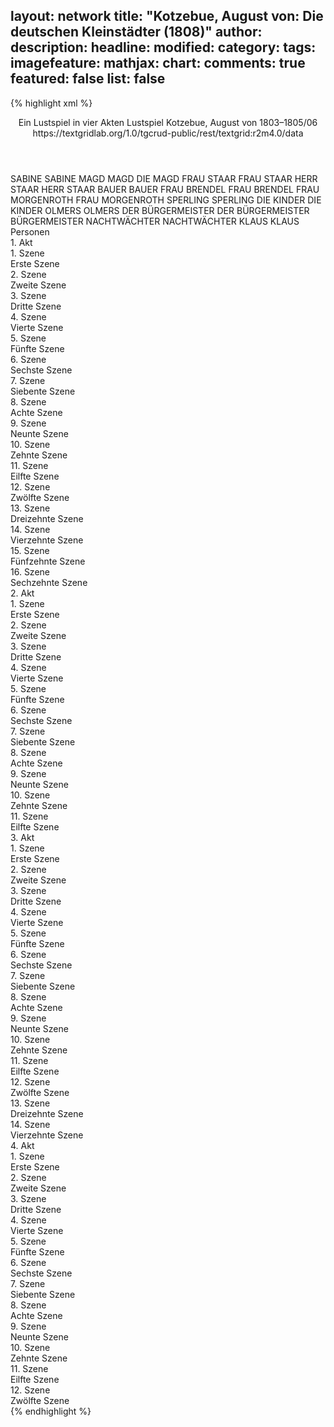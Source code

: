 layout: network
title: "Kotzebue, August von: Die deutschen Kleinstädter (1808)"
author:
description:
headline:
modified:
category:
tags:
imagefeature:
mathjax:
chart:
comments: true
featured: false
list: false
---
{% highlight xml %}
<?xml-model href="https://raw.githubusercontent.com/DLiNa/project/master/rules/lina.rnc"?><?xml-model href="https://raw.githubusercontent.com/DLiNa/project/master/rules/lina.sch"?>
<play xmlns="http://lina.digital">
  <header>
    <title>Die deutschen Kleinstädter</title>
    <subtitle>Ein Lustspiel in vier Akten</subtitle>
    <genretitle>Lustspiel</genretitle>
    <author>Kotzebue, August von</author>
    <date type="print" when="1803"/>
    <date type="premiere" when="1808"/>
    <date type="written" when="1806">1803–1805/06</date>
    <source>https://textgridlab.org/1.0/tgcrud-public/rest/textgrid:r2m4.0/data</source>
  </header>
  <personae>
    <character>
      <name>SABINE</name>
      <alias xml:id="sabine">
        <name>SABINE</name>
      </alias>
    </character>
    <character>
      <name>MAGD</name>
      <alias xml:id="magd">
        <name>MAGD</name>
      </alias>
      <alias xml:id="die_magd">
        <name>DIE MAGD</name>
      </alias>
    </character>
    <character>
      <name>FRAU STAAR</name>
      <alias xml:id="frau_staar">
        <name>FRAU STAAR</name>
      </alias>
    </character>
    <character>
      <name>HERR STAAR</name>
      <alias xml:id="herr_staar">
        <name>HERR STAAR</name>
      </alias>
    </character>
    <character>
      <name>BAUER</name>
      <alias xml:id="bauer">
        <name>BAUER</name>
      </alias>
    </character>
    <character>
      <name>FRAU BRENDEL</name>
      <alias xml:id="frau_brendel">
        <name>FRAU BRENDEL</name>
      </alias>
    </character>
    <character>
      <name>FRAU MORGENROTH</name>
      <alias xml:id="frau_morgenroth">
        <name>FRAU MORGENROTH</name>
      </alias>
    </character>
    <character>
      <name>SPERLING</name>
      <alias xml:id="sperling">
        <name>SPERLING</name>
      </alias>
    </character>
    <character>
      <name>DIE KINDER</name>
      <alias xml:id="die_kinder">
        <name>DIE KINDER</name>
      </alias>
    </character>
    <character>
      <name>OLMERS</name>
      <alias xml:id="olmers">
        <name>OLMERS</name>
      </alias>
    </character>
    <character>
      <name>DER BÜRGERMEISTER</name>
      <alias xml:id="der_bürgermeister">
        <name>DER BÜRGERMEISTER</name>
      </alias>
      <alias xml:id="bürgermeister">
        <name>BÜRGERMEISTER</name>
      </alias>
    </character>
    <character>
      <name>NACHTWÄCHTER</name>
      <alias xml:id="nachtwächter">
        <name>NACHTWÄCHTER</name>
      </alias>
    </character>
    <character>
      <name>KLAUS</name>
      <alias xml:id="klaus">
        <name>KLAUS</name>
      </alias>
    </character>
  </personae>
  <text>
    <div>
      <head>Personen</head>
    </div>
    <div>
      <head>1. Akt</head>
      <div>
        <head>1. Szene</head>
        <div>
          <head>Erste Szene</head>
          <sp who="#sabine">
            <amount n="2" unit="speech_acts"/>
            <amount n="99" unit="words"/>
            <amount n="495" unit="chars"/>
          </sp>
          <sp who="#die_magd">
            <amount n="1" unit="speech_acts"/>
            <amount n="1" unit="words"/>
            <amount n="1" unit="lines"/>
            <amount n="12" unit="chars"/>
          </sp>
        </div>
      </div>
      <div>
        <head>2. Szene</head>
        <div>
          <head>Zweite Szene</head>
          <sp who="#magd">
            <amount n="2" unit="speech_acts"/>
            <amount n="41" unit="words"/>
            <amount n="1" unit="lines"/>
            <amount n="270" unit="chars"/>
          </sp>
          <sp who="#sabine">
            <amount n="2" unit="speech_acts"/>
            <amount n="13" unit="words"/>
            <amount n="2" unit="lines"/>
            <amount n="82" unit="chars"/>
          </sp>
        </div>
      </div>
      <div>
        <head>3. Szene</head>
        <div>
          <head>Dritte Szene</head>
          <sp who="#sabine">
            <amount n="1" unit="speech_acts"/>
            <amount n="268" unit="words"/>
            <amount n="1415" unit="chars"/>
          </sp>
        </div>
      </div>
      <div>
        <head>4. Szene</head>
        <div>
          <head>Vierte Szene</head>
          <sp who="#frau_staar">
            <amount n="19" unit="speech_acts"/>
            <amount n="644" unit="words"/>
            <amount n="10" unit="lines"/>
            <amount n="3584" unit="chars"/>
          </sp>
          <sp who="#sabine">
            <amount n="18" unit="speech_acts"/>
            <amount n="155" unit="words"/>
            <amount n="16" unit="lines"/>
            <amount n="867" unit="chars"/>
          </sp>
        </div>
      </div>
      <div>
        <head>5. Szene</head>
        <div>
          <head>Fünfte Szene</head>
          <sp who="#frau_staar">
            <amount n="6" unit="speech_acts"/>
            <amount n="80" unit="words"/>
            <amount n="5" unit="lines"/>
            <amount n="416" unit="chars"/>
          </sp>
          <sp who="#herr_staar">
            <amount n="9" unit="speech_acts"/>
            <amount n="184" unit="words"/>
            <amount n="3" unit="lines"/>
            <amount n="1029" unit="chars"/>
          </sp>
          <sp who="#sabine">
            <amount n="3" unit="speech_acts"/>
            <amount n="50" unit="words"/>
            <amount n="2" unit="lines"/>
            <amount n="294" unit="chars"/>
          </sp>
        </div>
      </div>
      <div>
        <head>6. Szene</head>
        <div>
          <head>Sechste Szene</head>
          <sp who="#bürgermeister">
            <amount n="11" unit="speech_acts"/>
            <amount n="264" unit="words"/>
            <amount n="5" unit="lines"/>
            <amount n="1527" unit="chars"/>
          </sp>
          <sp who="#sabine">
            <amount n="1" unit="speech_acts"/>
            <amount n="3" unit="words"/>
            <amount n="1" unit="lines"/>
            <amount n="20" unit="chars"/>
          </sp>
          <sp who="#herr_staar">
            <amount n="5" unit="speech_acts"/>
            <amount n="19" unit="words"/>
            <amount n="5" unit="lines"/>
            <amount n="101" unit="chars"/>
          </sp>
          <sp who="#frau_staar">
            <amount n="4" unit="speech_acts"/>
            <amount n="31" unit="words"/>
            <amount n="4" unit="lines"/>
            <amount n="143" unit="chars"/>
          </sp>
        </div>
      </div>
      <div>
        <head>7. Szene</head>
        <div>
          <head>Siebente Szene</head>
          <sp who="#sabine">
            <amount n="6" unit="speech_acts"/>
            <amount n="60" unit="words"/>
            <amount n="5" unit="lines"/>
            <amount n="338" unit="chars"/>
          </sp>
          <sp who="#frau_staar">
            <amount n="4" unit="speech_acts"/>
            <amount n="25" unit="words"/>
            <amount n="4" unit="lines"/>
            <amount n="156" unit="chars"/>
          </sp>
          <sp who="#bürgermeister">
            <amount n="10" unit="speech_acts"/>
            <amount n="180" unit="words"/>
            <amount n="8" unit="lines"/>
            <amount n="1132" unit="chars"/>
          </sp>
          <sp who="#herr_staar">
            <amount n="2" unit="speech_acts"/>
            <amount n="10" unit="words"/>
            <amount n="2" unit="lines"/>
            <amount n="54" unit="chars"/>
          </sp>
        </div>
      </div>
      <div>
        <head>8. Szene</head>
        <div>
          <head>Achte Szene</head>
          <sp who="#magd">
            <amount n="2" unit="speech_acts"/>
            <amount n="36" unit="words"/>
            <amount n="1" unit="lines"/>
            <amount n="200" unit="chars"/>
          </sp>
          <sp who="#bürgermeister">
            <amount n="4" unit="speech_acts"/>
            <amount n="85" unit="words"/>
            <amount n="2" unit="lines"/>
            <amount n="500" unit="chars"/>
          </sp>
          <sp who="#frau_staar">
            <amount n="1" unit="speech_acts"/>
            <amount n="12" unit="words"/>
            <amount n="1" unit="lines"/>
            <amount n="65" unit="chars"/>
          </sp>
          <sp who="#sabine">
            <amount n="2" unit="speech_acts"/>
            <amount n="17" unit="words"/>
            <amount n="2" unit="lines"/>
            <amount n="124" unit="chars"/>
          </sp>
        </div>
      </div>
      <div>
        <head>9. Szene</head>
        <div>
          <head>Neunte Szene</head>
          <sp who="#bauer">
            <amount n="5" unit="speech_acts"/>
            <amount n="103" unit="words"/>
            <amount n="2" unit="lines"/>
            <amount n="584" unit="chars"/>
          </sp>
          <sp who="#bürgermeister">
            <amount n="20" unit="speech_acts"/>
            <amount n="633" unit="words"/>
            <amount n="9" unit="lines"/>
            <amount n="3588" unit="chars"/>
          </sp>
          <sp who="#herr_staar">
            <amount n="9" unit="speech_acts"/>
            <amount n="161" unit="words"/>
            <amount n="7" unit="lines"/>
            <amount n="986" unit="chars"/>
          </sp>
          <sp who="#frau_staar">
            <amount n="13" unit="speech_acts"/>
            <amount n="160" unit="words"/>
            <amount n="10" unit="lines"/>
            <amount n="969" unit="chars"/>
          </sp>
          <sp who="#sabine">
            <amount n="5" unit="speech_acts"/>
            <amount n="25" unit="words"/>
            <amount n="5" unit="lines"/>
            <amount n="137" unit="chars"/>
          </sp>
        </div>
      </div>
      <div>
        <head>10. Szene</head>
        <div>
          <head>Zehnte Szene</head>
          <sp who="#frau_staar">
            <amount n="10" unit="speech_acts"/>
            <amount n="121" unit="words"/>
            <amount n="8" unit="lines"/>
            <amount n="690" unit="chars"/>
          </sp>
          <sp who="#sabine">
            <amount n="10" unit="speech_acts"/>
            <amount n="69" unit="words"/>
            <amount n="10" unit="lines"/>
            <amount n="379" unit="chars"/>
          </sp>
        </div>
      </div>
      <div>
        <head>11. Szene</head>
        <div>
          <head>Eilfte Szene</head>
          <sp who="#frau_staar">
            <amount n="3" unit="speech_acts"/>
            <amount n="278" unit="words"/>
            <amount n="1659" unit="chars"/>
          </sp>
          <sp who="#die_magd">
            <amount n="2" unit="speech_acts"/>
          </sp>
        </div>
      </div>
      <div>
        <head>12. Szene</head>
        <div>
          <head>Zwölfte Szene</head>
          <sp who="#frau_brendel">
            <amount n="2" unit="speech_acts"/>
            <amount n="108" unit="words"/>
            <amount n="630" unit="chars"/>
          </sp>
          <sp who="#frau_staar">
            <amount n="2" unit="speech_acts"/>
            <amount n="68" unit="words"/>
            <amount n="1" unit="lines"/>
            <amount n="381" unit="chars"/>
          </sp>
        </div>
      </div>
      <div>
        <head>13. Szene</head>
        <div>
          <head>Dreizehnte Szene</head>
          <sp who="#frau_morgenroth">
            <amount n="15" unit="speech_acts"/>
            <amount n="272" unit="words"/>
            <amount n="12" unit="lines"/>
            <amount n="1549" unit="chars"/>
          </sp>
          <sp who="#frau_staar">
            <amount n="12" unit="speech_acts"/>
            <amount n="271" unit="words"/>
            <amount n="7" unit="lines"/>
            <amount n="1574" unit="chars"/>
          </sp>
          <sp who="#frau_brendel">
            <amount n="15" unit="speech_acts"/>
            <amount n="163" unit="words"/>
            <amount n="12" unit="lines"/>
            <amount n="922" unit="chars"/>
          </sp>
        </div>
      </div>
      <div>
        <head>14. Szene</head>
        <div>
          <head>Vierzehnte Szene</head>
          <sp who="#sperling">
            <amount n="3" unit="speech_acts"/>
            <amount n="140" unit="words"/>
            <amount n="852" unit="chars"/>
          </sp>
          <sp who="#frau_staar #frau_brendel #frau_morgenroth">
            <amount n="1" unit="speech_acts"/>
            <amount n="3" unit="words"/>
            <amount n="1" unit="lines"/>
            <amount n="17" unit="chars"/>
          </sp>
          <sp who="#frau_staar">
            <amount n="3" unit="speech_acts"/>
            <amount n="40" unit="words"/>
            <amount n="2" unit="lines"/>
            <amount n="227" unit="chars"/>
          </sp>
          <sp who="#frau_brendel">
            <amount n="8" unit="speech_acts"/>
            <amount n="59" unit="words"/>
            <amount n="7" unit="lines"/>
            <amount n="341" unit="chars"/>
          </sp>
          <sp who="#frau_morgenroth">
            <amount n="8" unit="speech_acts"/>
            <amount n="87" unit="words"/>
            <amount n="7" unit="lines"/>
            <amount n="453" unit="chars"/>
          </sp>
        </div>
      </div>
      <div>
        <head>15. Szene</head>
        <div>
          <head>Fünfzehnte Szene</head>
          <sp who="#frau_staar">
            <amount n="4" unit="speech_acts"/>
            <amount n="46" unit="words"/>
            <amount n="3" unit="lines"/>
            <amount n="268" unit="chars"/>
          </sp>
          <sp who="#sperling">
            <amount n="3" unit="speech_acts"/>
            <amount n="16" unit="words"/>
            <amount n="3" unit="lines"/>
            <amount n="96" unit="chars"/>
          </sp>
          <sp who="#frau_brendel">
            <amount n="3" unit="speech_acts"/>
            <amount n="20" unit="words"/>
            <amount n="3" unit="lines"/>
            <amount n="112" unit="chars"/>
          </sp>
          <sp who="#frau_morgenroth">
            <amount n="2" unit="speech_acts"/>
            <amount n="19" unit="words"/>
            <amount n="2" unit="lines"/>
            <amount n="105" unit="chars"/>
          </sp>
          <sp who="#die_kinder">
            <amount n="1" unit="speech_acts"/>
            <amount n="2" unit="words"/>
            <amount n="1" unit="lines"/>
            <amount n="7" unit="chars"/>
          </sp>
        </div>
      </div>
      <div>
        <head>16. Szene</head>
        <div>
          <head>Sechzehnte Szene</head>
          <sp who="#herr_staar">
            <amount n="4" unit="speech_acts"/>
            <amount n="38" unit="words"/>
            <amount n="3" unit="lines"/>
            <amount n="202" unit="chars"/>
          </sp>
          <sp who="#bürgermeister">
            <amount n="3" unit="speech_acts"/>
            <amount n="25" unit="words"/>
            <amount n="3" unit="lines"/>
            <amount n="123" unit="chars"/>
          </sp>
          <sp who="#sperling">
            <amount n="2" unit="speech_acts"/>
            <amount n="16" unit="words"/>
            <amount n="2" unit="lines"/>
            <amount n="80" unit="chars"/>
          </sp>
          <sp who="#sabine">
            <amount n="1" unit="speech_acts"/>
            <amount n="5" unit="words"/>
            <amount n="1" unit="lines"/>
            <amount n="26" unit="chars"/>
          </sp>
          <sp who="#die_kinder">
            <amount n="1" unit="speech_acts"/>
            <amount n="4" unit="words"/>
            <amount n="1" unit="lines"/>
            <amount n="33" unit="chars"/>
          </sp>
          <sp who="#frau_staar">
            <amount n="2" unit="speech_acts"/>
            <amount n="20" unit="words"/>
            <amount n="2" unit="lines"/>
            <amount n="130" unit="chars"/>
          </sp>
          <sp who="#frau_brendel">
            <amount n="2" unit="speech_acts"/>
            <amount n="15" unit="words"/>
            <amount n="2" unit="lines"/>
            <amount n="116" unit="chars"/>
          </sp>
          <sp who="#frau_morgenroth">
            <amount n="2" unit="speech_acts"/>
            <amount n="17" unit="words"/>
            <amount n="2" unit="lines"/>
            <amount n="103" unit="chars"/>
          </sp>
        </div>
      </div>
    </div>
    <div>
      <head>2. Akt</head>
      <div>
        <head>1. Szene</head>
        <div>
          <head>Erste Szene</head>
          <sp who="#frau_brendel">
            <amount n="2" unit="speech_acts"/>
            <amount n="13" unit="words"/>
            <amount n="2" unit="lines"/>
            <amount n="63" unit="chars"/>
          </sp>
          <sp who="#frau_morgenroth">
            <amount n="1" unit="speech_acts"/>
            <amount n="4" unit="words"/>
            <amount n="1" unit="lines"/>
            <amount n="21" unit="chars"/>
          </sp>
          <sp who="#frau_staar">
            <amount n="1" unit="speech_acts"/>
            <amount n="8" unit="words"/>
            <amount n="1" unit="lines"/>
            <amount n="41" unit="chars"/>
          </sp>
        </div>
      </div>
      <div>
        <head>2. Szene</head>
        <div>
          <head>Zweite Szene</head>
          <sp who="#bürgermeister">
            <amount n="10" unit="speech_acts"/>
            <amount n="171" unit="words"/>
            <amount n="4" unit="lines"/>
            <amount n="1087" unit="chars"/>
          </sp>
          <sp who="#olmers">
            <amount n="20" unit="speech_acts"/>
            <amount n="209" unit="words"/>
            <amount n="18" unit="lines"/>
            <amount n="1204" unit="chars"/>
          </sp>
          <sp who="#frau_brendel #frau_morgenroth">
            <amount n="1" unit="speech_acts"/>
            <amount n="9" unit="words"/>
            <amount n="1" unit="lines"/>
            <amount n="44" unit="chars"/>
          </sp>
          <sp who="#frau_staar">
            <amount n="7" unit="speech_acts"/>
            <amount n="65" unit="words"/>
            <amount n="5" unit="lines"/>
            <amount n="392" unit="chars"/>
          </sp>
          <sp who="#sabine">
            <amount n="7" unit="speech_acts"/>
            <amount n="65" unit="words"/>
            <amount n="7" unit="lines"/>
            <amount n="347" unit="chars"/>
          </sp>
          <sp who="#herr_staar">
            <amount n="6" unit="speech_acts"/>
            <amount n="61" unit="words"/>
            <amount n="6" unit="lines"/>
            <amount n="351" unit="chars"/>
          </sp>
          <sp who="#sperling">
            <amount n="8" unit="speech_acts"/>
            <amount n="69" unit="words"/>
            <amount n="7" unit="lines"/>
            <amount n="408" unit="chars"/>
          </sp>
          <sp who="#frau_brendel">
            <amount n="2" unit="speech_acts"/>
            <amount n="12" unit="words"/>
            <amount n="2" unit="lines"/>
            <amount n="75" unit="chars"/>
          </sp>
          <sp who="#frau_morgenroth">
            <amount n="2" unit="speech_acts"/>
            <amount n="12" unit="words"/>
            <amount n="2" unit="lines"/>
            <amount n="67" unit="chars"/>
          </sp>
        </div>
      </div>
      <div>
        <head>3. Szene</head>
        <div>
          <head>Dritte Szene</head>
          <sp who="#frau_staar">
            <amount n="14" unit="speech_acts"/>
            <amount n="186" unit="words"/>
            <amount n="11" unit="lines"/>
            <amount n="1006" unit="chars"/>
          </sp>
          <sp who="#frau_brendel">
            <amount n="11" unit="speech_acts"/>
            <amount n="82" unit="words"/>
            <amount n="11" unit="lines"/>
            <amount n="419" unit="chars"/>
          </sp>
          <sp who="#frau_morgenroth">
            <amount n="9" unit="speech_acts"/>
            <amount n="107" unit="words"/>
            <amount n="8" unit="lines"/>
            <amount n="560" unit="chars"/>
          </sp>
          <sp who="#frau_brendel #frau_morgenroth">
            <amount n="1" unit="speech_acts"/>
            <amount n="4" unit="words"/>
            <amount n="1" unit="lines"/>
            <amount n="20" unit="chars"/>
          </sp>
          <sp who="#frau_brendel #frau_morgenroth">
            <amount n="1" unit="speech_acts"/>
            <amount n="3" unit="words"/>
            <amount n="1" unit="lines"/>
            <amount n="10" unit="chars"/>
          </sp>
        </div>
      </div>
      <div>
        <head>4. Szene</head>
        <div>
          <head>Vierte Szene</head>
          <sp who="#frau_staar">
            <amount n="1" unit="speech_acts"/>
            <amount n="89" unit="words"/>
            <amount n="407" unit="chars"/>
          </sp>
        </div>
      </div>
      <div>
        <head>5. Szene</head>
        <div>
          <head>Fünfte Szene</head>
          <sp who="#frau_staar">
            <amount n="13" unit="speech_acts"/>
            <amount n="231" unit="words"/>
            <amount n="9" unit="lines"/>
            <amount n="1196" unit="chars"/>
          </sp>
          <sp who="#bürgermeister">
            <amount n="11" unit="speech_acts"/>
            <amount n="123" unit="words"/>
            <amount n="10" unit="lines"/>
            <amount n="656" unit="chars"/>
          </sp>
          <sp who="#herr_staar">
            <amount n="5" unit="speech_acts"/>
            <amount n="34" unit="words"/>
            <amount n="5" unit="lines"/>
            <amount n="202" unit="chars"/>
          </sp>
          <sp who="#sperling">
            <amount n="6" unit="speech_acts"/>
            <amount n="32" unit="words"/>
            <amount n="6" unit="lines"/>
            <amount n="186" unit="chars"/>
          </sp>
          <sp who="#bürgermeister #herr_staar">
            <amount n="1" unit="speech_acts"/>
            <amount n="2" unit="words"/>
            <amount n="1" unit="lines"/>
            <amount n="9" unit="chars"/>
          </sp>
        </div>
      </div>
      <div>
        <head>6. Szene</head>
        <div>
          <head>Sechste Szene</head>
          <sp who="#olmers">
            <amount n="7" unit="speech_acts"/>
            <amount n="53" unit="words"/>
            <amount n="6" unit="lines"/>
            <amount n="313" unit="chars"/>
          </sp>
          <sp who="#bürgermeister">
            <amount n="3" unit="speech_acts"/>
            <amount n="23" unit="words"/>
            <amount n="3" unit="lines"/>
            <amount n="138" unit="chars"/>
          </sp>
          <sp who="#herr_staar">
            <amount n="2" unit="speech_acts"/>
            <amount n="10" unit="words"/>
            <amount n="2" unit="lines"/>
            <amount n="45" unit="chars"/>
          </sp>
          <sp who="#sperling">
            <amount n="2" unit="speech_acts"/>
            <amount n="6" unit="words"/>
            <amount n="2" unit="lines"/>
            <amount n="35" unit="chars"/>
          </sp>
          <sp who="#frau_staar">
            <amount n="2" unit="speech_acts"/>
            <amount n="7" unit="words"/>
            <amount n="2" unit="lines"/>
            <amount n="37" unit="chars"/>
          </sp>
        </div>
      </div>
      <div>
        <head>7. Szene</head>
        <div>
          <head>Siebente Szene</head>
          <sp who="#magd">
            <amount n="1" unit="speech_acts"/>
            <amount n="21" unit="words"/>
            <amount n="120" unit="chars"/>
          </sp>
          <sp who="#bürgermeister">
            <amount n="3" unit="speech_acts"/>
            <amount n="39" unit="words"/>
            <amount n="2" unit="lines"/>
            <amount n="251" unit="chars"/>
          </sp>
          <sp who="#olmers">
            <amount n="5" unit="speech_acts"/>
            <amount n="117" unit="words"/>
            <amount n="4" unit="lines"/>
            <amount n="639" unit="chars"/>
          </sp>
          <sp who="#frau_staar">
            <amount n="2" unit="speech_acts"/>
            <amount n="16" unit="words"/>
            <amount n="2" unit="lines"/>
            <amount n="97" unit="chars"/>
          </sp>
          <sp who="#herr_staar">
            <amount n="1" unit="speech_acts"/>
            <amount n="16" unit="words"/>
            <amount n="1" unit="lines"/>
            <amount n="93" unit="chars"/>
          </sp>
        </div>
      </div>
      <div>
        <head>8. Szene</head>
        <div>
          <head>Achte Szene</head>
          <sp who="#bürgermeister">
            <amount n="5" unit="speech_acts"/>
            <amount n="55" unit="words"/>
            <amount n="4" unit="lines"/>
            <amount n="295" unit="chars"/>
          </sp>
          <sp who="#sabine">
            <amount n="14" unit="speech_acts"/>
            <amount n="173" unit="words"/>
            <amount n="11" unit="lines"/>
            <amount n="923" unit="chars"/>
          </sp>
          <sp who="#herr_staar">
            <amount n="3" unit="speech_acts"/>
            <amount n="36" unit="words"/>
            <amount n="2" unit="lines"/>
            <amount n="225" unit="chars"/>
          </sp>
          <sp who="#frau_staar">
            <amount n="11" unit="speech_acts"/>
            <amount n="145" unit="words"/>
            <amount n="8" unit="lines"/>
            <amount n="804" unit="chars"/>
          </sp>
          <sp who="#bürgermeister #herr_staar #frau_staar #sperling">
            <amount n="1" unit="speech_acts"/>
            <amount n="2" unit="words"/>
            <amount n="1" unit="lines"/>
            <amount n="11" unit="chars"/>
          </sp>
          <sp who="#sperling">
            <amount n="2" unit="speech_acts"/>
            <amount n="13" unit="words"/>
            <amount n="2" unit="lines"/>
            <amount n="76" unit="chars"/>
          </sp>
        </div>
      </div>
      <div>
        <head>9. Szene</head>
        <div>
          <head>Neunte Szene</head>
          <sp who="#sabine">
            <amount n="3" unit="speech_acts"/>
            <amount n="34" unit="words"/>
            <amount n="2" unit="lines"/>
            <amount n="206" unit="chars"/>
          </sp>
          <sp who="#sperling">
            <amount n="3" unit="speech_acts"/>
            <amount n="95" unit="words"/>
            <amount n="584" unit="chars"/>
          </sp>
        </div>
      </div>
      <div>
        <head>10. Szene</head>
        <div>
          <head>Zehnte Szene</head>
          <sp who="#olmers">
            <amount n="18" unit="speech_acts"/>
            <amount n="194" unit="words"/>
            <amount n="14" unit="lines"/>
            <amount n="1118" unit="chars"/>
          </sp>
          <sp who="#sabine">
            <amount n="14" unit="speech_acts"/>
            <amount n="167" unit="words"/>
            <amount n="12" unit="lines"/>
            <amount n="926" unit="chars"/>
          </sp>
          <sp who="#sperling">
            <amount n="22" unit="speech_acts"/>
            <amount n="258" unit="words"/>
            <amount n="18" unit="lines"/>
            <amount n="1498" unit="chars"/>
          </sp>
        </div>
      </div>
      <div>
        <head>11. Szene</head>
        <div>
          <head>Eilfte Szene</head>
          <sp who="#frau_staar">
            <amount n="2" unit="speech_acts"/>
            <amount n="25" unit="words"/>
            <amount n="1" unit="lines"/>
            <amount n="148" unit="chars"/>
          </sp>
          <sp who="#olmers">
            <amount n="1" unit="speech_acts"/>
            <amount n="2" unit="words"/>
            <amount n="1" unit="lines"/>
            <amount n="10" unit="chars"/>
          </sp>
          <sp who="#sperling">
            <amount n="2" unit="speech_acts"/>
            <amount n="54" unit="words"/>
            <amount n="312" unit="chars"/>
          </sp>
        </div>
      </div>
    </div>
    <div>
      <head>3. Akt</head>
      <div>
        <head>1. Szene</head>
        <div>
          <head>Erste Szene</head>
          <sp who="#frau_staar">
            <amount n="1" unit="speech_acts"/>
            <amount n="106" unit="words"/>
            <amount n="607" unit="chars"/>
          </sp>
        </div>
      </div>
      <div>
        <head>2. Szene</head>
        <div>
          <head>Zweite Szene</head>
          <sp who="#frau_staar">
            <amount n="9" unit="speech_acts"/>
            <amount n="72" unit="words"/>
            <amount n="8" unit="lines"/>
            <amount n="413" unit="chars"/>
          </sp>
          <sp who="#frau_brendel">
            <amount n="8" unit="speech_acts"/>
            <amount n="67" unit="words"/>
            <amount n="8" unit="lines"/>
            <amount n="369" unit="chars"/>
          </sp>
          <sp who="#frau_morgenroth">
            <amount n="7" unit="speech_acts"/>
            <amount n="65" unit="words"/>
            <amount n="7" unit="lines"/>
            <amount n="365" unit="chars"/>
          </sp>
        </div>
      </div>
      <div>
        <head>3. Szene</head>
        <div>
          <head>Dritte Szene</head>
          <sp who="#herr_staar">
            <amount n="6" unit="speech_acts"/>
            <amount n="93" unit="words"/>
            <amount n="4" unit="lines"/>
            <amount n="571" unit="chars"/>
          </sp>
          <sp who="#frau_brendel">
            <amount n="3" unit="speech_acts"/>
            <amount n="35" unit="words"/>
            <amount n="3" unit="lines"/>
            <amount n="199" unit="chars"/>
          </sp>
          <sp who="#frau_staar">
            <amount n="4" unit="speech_acts"/>
            <amount n="82" unit="words"/>
            <amount n="1" unit="lines"/>
            <amount n="470" unit="chars"/>
          </sp>
          <sp who="#frau_morgenroth">
            <amount n="1" unit="speech_acts"/>
            <amount n="20" unit="words"/>
            <amount n="115" unit="chars"/>
          </sp>
        </div>
      </div>
      <div>
        <head>4. Szene</head>
        <div>
          <head>Vierte Szene</head>
          <sp who="#sperling">
            <amount n="5" unit="speech_acts"/>
            <amount n="78" unit="words"/>
            <amount n="4" unit="lines"/>
            <amount n="442" unit="chars"/>
          </sp>
          <sp who="#herr_staar">
            <amount n="5" unit="speech_acts"/>
            <amount n="49" unit="words"/>
            <amount n="5" unit="lines"/>
            <amount n="270" unit="chars"/>
          </sp>
          <sp who="#frau_brendel">
            <amount n="2" unit="speech_acts"/>
            <amount n="14" unit="words"/>
            <amount n="2" unit="lines"/>
            <amount n="78" unit="chars"/>
          </sp>
          <sp who="#frau_morgenroth">
            <amount n="1" unit="speech_acts"/>
            <amount n="2" unit="words"/>
            <amount n="1" unit="lines"/>
            <amount n="16" unit="chars"/>
          </sp>
          <sp who="#frau_staar">
            <amount n="1" unit="speech_acts"/>
            <amount n="2" unit="words"/>
            <amount n="1" unit="lines"/>
            <amount n="13" unit="chars"/>
          </sp>
        </div>
      </div>
      <div>
        <head>5. Szene</head>
        <div>
          <head>Fünfte Szene</head>
          <sp who="#frau_staar">
            <amount n="7" unit="speech_acts"/>
            <amount n="62" unit="words"/>
            <amount n="6" unit="lines"/>
            <amount n="366" unit="chars"/>
          </sp>
          <sp who="#sabine">
            <amount n="3" unit="speech_acts"/>
            <amount n="165" unit="words"/>
            <amount n="2" unit="lines"/>
            <amount n="868" unit="chars"/>
          </sp>
          <sp who="#herr_staar">
            <amount n="2" unit="speech_acts"/>
            <amount n="9" unit="words"/>
            <amount n="2" unit="lines"/>
            <amount n="49" unit="chars"/>
          </sp>
          <sp who="#frau_brendel">
            <amount n="3" unit="speech_acts"/>
            <amount n="11" unit="words"/>
            <amount n="3" unit="lines"/>
            <amount n="67" unit="chars"/>
          </sp>
          <sp who="#frau_morgenroth">
            <amount n="3" unit="speech_acts"/>
            <amount n="22" unit="words"/>
            <amount n="3" unit="lines"/>
            <amount n="112" unit="chars"/>
          </sp>
          <sp who="#sperling">
            <amount n="2" unit="speech_acts"/>
            <amount n="8" unit="words"/>
            <amount n="2" unit="lines"/>
            <amount n="39" unit="chars"/>
          </sp>
        </div>
      </div>
      <div>
        <head>6. Szene</head>
        <div>
          <head>Sechste Szene</head>
          <sp who="#bürgermeister">
            <amount n="6" unit="speech_acts"/>
            <amount n="69" unit="words"/>
            <amount n="5" unit="lines"/>
            <amount n="375" unit="chars"/>
          </sp>
          <sp who="#olmers">
            <amount n="9" unit="speech_acts"/>
            <amount n="125" unit="words"/>
            <amount n="7" unit="lines"/>
            <amount n="696" unit="chars"/>
          </sp>
          <sp who="#sabine">
            <amount n="2" unit="speech_acts"/>
            <amount n="33" unit="words"/>
            <amount n="1" unit="lines"/>
            <amount n="155" unit="chars"/>
          </sp>
          <sp who="#frau_staar">
            <amount n="1" unit="speech_acts"/>
            <amount n="71" unit="words"/>
            <amount n="438" unit="chars"/>
          </sp>
          <sp who="#herr_staar">
            <amount n="1" unit="speech_acts"/>
            <amount n="32" unit="words"/>
            <amount n="202" unit="chars"/>
          </sp>
          <sp who="#sperling">
            <amount n="1" unit="speech_acts"/>
            <amount n="7" unit="words"/>
            <amount n="1" unit="lines"/>
            <amount n="43" unit="chars"/>
          </sp>
          <sp who="#frau_brendel">
            <amount n="1" unit="speech_acts"/>
            <amount n="40" unit="words"/>
            <amount n="228" unit="chars"/>
          </sp>
          <sp who="#frau_morgenroth">
            <amount n="1" unit="speech_acts"/>
            <amount n="15" unit="words"/>
            <amount n="1" unit="lines"/>
            <amount n="98" unit="chars"/>
          </sp>
        </div>
      </div>
      <div>
        <head>7. Szene</head>
        <div>
          <head>Siebente Szene</head>
          <sp who="#bürgermeister">
            <amount n="7" unit="speech_acts"/>
            <amount n="46" unit="words"/>
            <amount n="6" unit="lines"/>
            <amount n="285" unit="chars"/>
          </sp>
          <sp who="#olmers">
            <amount n="7" unit="speech_acts"/>
            <amount n="105" unit="words"/>
            <amount n="4" unit="lines"/>
            <amount n="596" unit="chars"/>
          </sp>
        </div>
      </div>
      <div>
        <head>8. Szene</head>
        <div>
          <head>Achte Szene</head>
          <sp who="#der_bürgermeister">
            <amount n="1" unit="speech_acts"/>
            <amount n="156" unit="words"/>
            <amount n="801" unit="chars"/>
          </sp>
        </div>
      </div>
      <div>
        <head>9. Szene</head>
        <div>
          <head>Neunte Szene</head>
          <sp who="#frau_brendel">
            <amount n="25" unit="speech_acts"/>
            <amount n="223" unit="words"/>
            <amount n="23" unit="lines"/>
            <amount n="1321" unit="chars"/>
          </sp>
          <sp who="#frau_staar">
            <amount n="21" unit="speech_acts"/>
            <amount n="196" unit="words"/>
            <amount n="19" unit="lines"/>
            <amount n="1073" unit="chars"/>
          </sp>
          <sp who="#herr_staar">
            <amount n="16" unit="speech_acts"/>
            <amount n="186" unit="words"/>
            <amount n="13" unit="lines"/>
            <amount n="1035" unit="chars"/>
          </sp>
          <sp who="#bürgermeister">
            <amount n="19" unit="speech_acts"/>
            <amount n="293" unit="words"/>
            <amount n="10" unit="lines"/>
            <amount n="1770" unit="chars"/>
          </sp>
          <sp who="#frau_brendel #frau_morgenroth">
            <amount n="1" unit="speech_acts"/>
            <amount n="7" unit="words"/>
            <amount n="1" unit="lines"/>
            <amount n="35" unit="chars"/>
          </sp>
          <sp who="#frau_morgenroth">
            <amount n="19" unit="speech_acts"/>
            <amount n="165" unit="words"/>
            <amount n="19" unit="lines"/>
            <amount n="971" unit="chars"/>
          </sp>
          <sp who="#frau_staar #frau_brendel #bürgermeister #frau_morgenroth">
            <amount n="2" unit="speech_acts"/>
            <amount n="4" unit="words"/>
            <amount n="2" unit="lines"/>
            <amount n="18" unit="chars"/>
          </sp>
          <sp who="#frau_staar #frau_brendel">
            <amount n="1" unit="speech_acts"/>
            <amount n="8" unit="words"/>
            <amount n="1" unit="lines"/>
            <amount n="41" unit="chars"/>
          </sp>
        </div>
      </div>
      <div>
        <head>10. Szene</head>
        <div>
          <head>Zehnte Szene</head>
          <sp who="#olmers">
            <amount n="7" unit="speech_acts"/>
            <amount n="91" unit="words"/>
            <amount n="5" unit="lines"/>
            <amount n="542" unit="chars"/>
          </sp>
          <sp who="#bürgermeister">
            <amount n="2" unit="speech_acts"/>
            <amount n="43" unit="words"/>
            <amount n="1" unit="lines"/>
            <amount n="231" unit="chars"/>
          </sp>
          <sp who="#frau_staar">
            <amount n="2" unit="speech_acts"/>
            <amount n="33" unit="words"/>
            <amount n="1" unit="lines"/>
            <amount n="181" unit="chars"/>
          </sp>
          <sp who="#herr_staar">
            <amount n="2" unit="speech_acts"/>
            <amount n="26" unit="words"/>
            <amount n="1" unit="lines"/>
            <amount n="153" unit="chars"/>
          </sp>
          <sp who="#frau_brendel">
            <amount n="3" unit="speech_acts"/>
            <amount n="63" unit="words"/>
            <amount n="2" unit="lines"/>
            <amount n="322" unit="chars"/>
          </sp>
          <sp who="#frau_morgenroth">
            <amount n="3" unit="speech_acts"/>
            <amount n="50" unit="words"/>
            <amount n="2" unit="lines"/>
            <amount n="262" unit="chars"/>
          </sp>
          <sp who="#olmers #frau_staar #herr_staar #frau_brendel #frau_morgenroth #bürgermeister">
            <amount n="1" unit="speech_acts"/>
            <amount n="6" unit="words"/>
            <amount n="1" unit="lines"/>
            <amount n="32" unit="chars"/>
          </sp>
        </div>
      </div>
      <div>
        <head>11. Szene</head>
        <div>
          <head>Eilfte Szene</head>
          <sp who="#olmers">
            <amount n="1" unit="speech_acts"/>
            <amount n="58" unit="words"/>
            <amount n="298" unit="chars"/>
          </sp>
        </div>
      </div>
      <div>
        <head>12. Szene</head>
        <div>
          <head>Zwölfte Szene</head>
          <sp who="#sabine">
            <amount n="4" unit="speech_acts"/>
            <amount n="40" unit="words"/>
            <amount n="3" unit="lines"/>
            <amount n="216" unit="chars"/>
          </sp>
          <sp who="#olmers">
            <amount n="3" unit="speech_acts"/>
            <amount n="12" unit="words"/>
            <amount n="3" unit="lines"/>
            <amount n="72" unit="chars"/>
          </sp>
        </div>
      </div>
      <div>
        <head>13. Szene</head>
        <div>
          <head>Dreizehnte Szene</head>
          <sp who="#olmers">
            <amount n="21" unit="speech_acts"/>
            <amount n="179" unit="words"/>
            <amount n="19" unit="lines"/>
            <amount n="967" unit="chars"/>
          </sp>
          <sp who="#sabine">
            <amount n="25" unit="speech_acts"/>
            <amount n="336" unit="words"/>
            <amount n="18" unit="lines"/>
            <amount n="1902" unit="chars"/>
          </sp>
          <sp who="#sperling">
            <amount n="30" unit="speech_acts"/>
            <amount n="466" unit="words"/>
            <amount n="27" unit="lines"/>
            <amount n="2566" unit="chars"/>
          </sp>
        </div>
      </div>
      <div>
        <head>14. Szene</head>
        <div>
          <head>Vierzehnte Szene</head>
          <sp who="#sperling">
            <amount n="1" unit="speech_acts"/>
            <amount n="95" unit="words"/>
            <amount n="8" unit="lines"/>
            <amount n="495" unit="chars"/>
          </sp>
        </div>
      </div>
    </div>
    <div>
      <head>4. Akt</head>
      <div>
        <head>1. Szene</head>
        <div>
          <head>Erste Szene</head>
          <sp who="#olmers">
            <amount n="1" unit="speech_acts"/>
            <amount n="142" unit="words"/>
            <amount n="823" unit="chars"/>
          </sp>
        </div>
      </div>
      <div>
        <head>2. Szene</head>
        <div>
          <head>Zweite Szene</head>
          <sp who="#sabine">
            <amount n="23" unit="speech_acts"/>
            <amount n="647" unit="words"/>
            <amount n="12" unit="lines"/>
            <amount n="3670" unit="chars"/>
          </sp>
          <sp who="#olmers">
            <amount n="22" unit="speech_acts"/>
            <amount n="189" unit="words"/>
            <amount n="20" unit="lines"/>
            <amount n="1032" unit="chars"/>
          </sp>
        </div>
      </div>
      <div>
        <head>3. Szene</head>
        <div>
          <head>Dritte Szene</head>
          <sp who="#sperling">
            <amount n="4" unit="speech_acts"/>
            <amount n="62" unit="words"/>
            <amount n="7" unit="lines"/>
            <amount n="386" unit="chars"/>
          </sp>
          <sp who="#sabine">
            <amount n="4" unit="speech_acts"/>
            <amount n="60" unit="words"/>
            <amount n="2" unit="lines"/>
            <amount n="330" unit="chars"/>
          </sp>
          <sp who="#olmers">
            <amount n="2" unit="speech_acts"/>
            <amount n="9" unit="words"/>
            <amount n="2" unit="lines"/>
            <amount n="45" unit="chars"/>
          </sp>
        </div>
      </div>
      <div>
        <head>4. Szene</head>
        <div>
          <head>Vierte Szene</head>
          <sp who="#nachtwächter">
            <amount n="2" unit="speech_acts"/>
            <amount n="34" unit="words"/>
            <amount n="1" unit="lines"/>
            <amount n="159" unit="chars"/>
          </sp>
          <sp who="#sperling">
            <amount n="2" unit="speech_acts"/>
            <amount n="16" unit="words"/>
            <amount n="2" unit="lines"/>
            <amount n="83" unit="chars"/>
          </sp>
        </div>
      </div>
      <div>
        <head>5. Szene</head>
        <div>
          <head>Fünfte Szene</head>
          <sp who="#frau_staar">
            <amount n="2" unit="speech_acts"/>
            <amount n="23" unit="words"/>
            <amount n="2" unit="lines"/>
            <amount n="105" unit="chars"/>
          </sp>
          <sp who="#nachtwächter">
            <amount n="2" unit="speech_acts"/>
            <amount n="12" unit="words"/>
            <amount n="2" unit="lines"/>
            <amount n="65" unit="chars"/>
          </sp>
          <sp who="#sperling">
            <amount n="2" unit="speech_acts"/>
            <amount n="7" unit="words"/>
            <amount n="2" unit="lines"/>
            <amount n="55" unit="chars"/>
          </sp>
        </div>
      </div>
      <div>
        <head>6. Szene</head>
        <div>
          <head>Sechste Szene</head>
          <sp who="#herr_staar">
            <amount n="7" unit="speech_acts"/>
            <amount n="77" unit="words"/>
            <amount n="7" unit="lines"/>
            <amount n="440" unit="chars"/>
          </sp>
          <sp who="#frau_staar">
            <amount n="2" unit="speech_acts"/>
            <amount n="15" unit="words"/>
            <amount n="2" unit="lines"/>
            <amount n="74" unit="chars"/>
          </sp>
          <sp who="#sperling">
            <amount n="7" unit="speech_acts"/>
            <amount n="59" unit="words"/>
            <amount n="7" unit="lines"/>
            <amount n="359" unit="chars"/>
          </sp>
          <sp who="#sabine">
            <amount n="5" unit="speech_acts"/>
            <amount n="21" unit="words"/>
            <amount n="5" unit="lines"/>
            <amount n="96" unit="chars"/>
          </sp>
          <sp who="#olmers">
            <amount n="4" unit="speech_acts"/>
            <amount n="13" unit="words"/>
            <amount n="4" unit="lines"/>
            <amount n="63" unit="chars"/>
          </sp>
        </div>
      </div>
      <div>
        <head>7. Szene</head>
        <div>
          <head>Siebente Szene</head>
          <sp who="#olmers">
            <amount n="5" unit="speech_acts"/>
            <amount n="41" unit="words"/>
            <amount n="5" unit="lines"/>
            <amount n="226" unit="chars"/>
          </sp>
          <sp who="#sabine">
            <amount n="5" unit="speech_acts"/>
            <amount n="141" unit="words"/>
            <amount n="2" unit="lines"/>
            <amount n="777" unit="chars"/>
          </sp>
        </div>
      </div>
      <div>
        <head>8. Szene</head>
        <div>
          <head>Achte Szene</head>
          <sp who="#klaus">
            <amount n="8" unit="speech_acts"/>
            <amount n="121" unit="words"/>
            <amount n="6" unit="lines"/>
            <amount n="642" unit="chars"/>
          </sp>
          <sp who="#bürgermeister">
            <amount n="7" unit="speech_acts"/>
            <amount n="42" unit="words"/>
            <amount n="6" unit="lines"/>
            <amount n="223" unit="chars"/>
          </sp>
        </div>
      </div>
      <div>
        <head>9. Szene</head>
        <div>
          <head>Neunte Szene</head>
          <sp who="#bürgermeister">
            <amount n="21" unit="speech_acts"/>
            <amount n="571" unit="words"/>
            <amount n="7" unit="lines"/>
            <amount n="3195" unit="chars"/>
          </sp>
          <sp who="#klaus">
            <amount n="16" unit="speech_acts"/>
            <amount n="370" unit="words"/>
            <amount n="10" unit="lines"/>
            <amount n="2151" unit="chars"/>
          </sp>
          <sp who="#herr_staar">
            <amount n="5" unit="speech_acts"/>
            <amount n="64" unit="words"/>
            <amount n="4" unit="lines"/>
            <amount n="331" unit="chars"/>
          </sp>
        </div>
      </div>
      <div>
        <head>10. Szene</head>
        <div>
          <head>Zehnte Szene</head>
          <sp who="#herr_staar">
            <amount n="8" unit="speech_acts"/>
            <amount n="74" unit="words"/>
            <amount n="7" unit="lines"/>
            <amount n="415" unit="chars"/>
          </sp>
          <sp who="#bürgermeister">
            <amount n="12" unit="speech_acts"/>
            <amount n="106" unit="words"/>
            <amount n="12" unit="lines"/>
            <amount n="615" unit="chars"/>
          </sp>
          <sp who="#klaus">
            <amount n="1" unit="speech_acts"/>
            <amount n="5" unit="words"/>
            <amount n="1" unit="lines"/>
            <amount n="33" unit="chars"/>
          </sp>
          <sp who="#sperling">
            <amount n="3" unit="speech_acts"/>
            <amount n="31" unit="words"/>
            <amount n="3" unit="lines"/>
            <amount n="168" unit="chars"/>
          </sp>
        </div>
      </div>
      <div>
        <head>11. Szene</head>
        <div>
          <head>Eilfte Szene</head>
          <sp who="#sperling">
            <amount n="9" unit="speech_acts"/>
            <amount n="84" unit="words"/>
            <amount n="8" unit="lines"/>
            <amount n="503" unit="chars"/>
          </sp>
          <sp who="#bürgermeister">
            <amount n="21" unit="speech_acts"/>
            <amount n="163" unit="words"/>
            <amount n="20" unit="lines"/>
            <amount n="894" unit="chars"/>
          </sp>
          <sp who="#klaus">
            <amount n="5" unit="speech_acts"/>
            <amount n="50" unit="words"/>
            <amount n="4" unit="lines"/>
            <amount n="289" unit="chars"/>
          </sp>
          <sp who="#herr_staar">
            <amount n="13" unit="speech_acts"/>
            <amount n="119" unit="words"/>
            <amount n="11" unit="lines"/>
            <amount n="657" unit="chars"/>
          </sp>
          <sp who="#sperling #bürgermeister #klaus #herr_staar #sabine #frau_staar">
            <amount n="1" unit="speech_acts"/>
            <amount n="2" unit="words"/>
            <amount n="1" unit="lines"/>
            <amount n="9" unit="chars"/>
          </sp>
          <sp who="#sabine">
            <amount n="4" unit="speech_acts"/>
            <amount n="39" unit="words"/>
            <amount n="3" unit="lines"/>
            <amount n="226" unit="chars"/>
          </sp>
          <sp who="#bürgermeister #herr_staar">
            <amount n="2" unit="speech_acts"/>
            <amount n="5" unit="words"/>
            <amount n="2" unit="lines"/>
            <amount n="27" unit="chars"/>
          </sp>
          <sp who="#olmers">
            <amount n="6" unit="speech_acts"/>
            <amount n="70" unit="words"/>
            <amount n="5" unit="lines"/>
            <amount n="391" unit="chars"/>
          </sp>
          <sp who="#frau_staar">
            <amount n="2" unit="speech_acts"/>
            <amount n="33" unit="words"/>
            <amount n="2" unit="lines"/>
            <amount n="170" unit="chars"/>
          </sp>
        </div>
      </div>
      <div>
        <head>12. Szene</head>
        <div>
          <head>Zwölfte Szene</head>
          <sp who="#frau_staar">
            <amount n="15" unit="speech_acts"/>
            <amount n="157" unit="words"/>
            <amount n="12" unit="lines"/>
            <amount n="972" unit="chars"/>
          </sp>
          <sp who="#sperling">
            <amount n="5" unit="speech_acts"/>
            <amount n="77" unit="words"/>
            <amount n="4" unit="lines"/>
            <amount n="410" unit="chars"/>
          </sp>
          <sp who="#bürgermeister">
            <amount n="8" unit="speech_acts"/>
            <amount n="77" unit="words"/>
            <amount n="7" unit="lines"/>
            <amount n="461" unit="chars"/>
          </sp>
          <sp who="#herr_staar">
            <amount n="5" unit="speech_acts"/>
            <amount n="30" unit="words"/>
            <amount n="5" unit="lines"/>
            <amount n="182" unit="chars"/>
          </sp>
          <sp who="#olmers">
            <amount n="5" unit="speech_acts"/>
            <amount n="73" unit="words"/>
            <amount n="4" unit="lines"/>
            <amount n="486" unit="chars"/>
          </sp>
          <sp who="#sabine">
            <amount n="1" unit="speech_acts"/>
            <amount n="19" unit="words"/>
            <amount n="125" unit="chars"/>
          </sp>
          <sp who="#klaus">
            <amount n="2" unit="speech_acts"/>
            <amount n="28" unit="words"/>
            <amount n="2" unit="lines"/>
            <amount n="154" unit="chars"/>
          </sp>
        </div>
      </div>
    </div>
  </text>
</play>
{% endhighlight %}